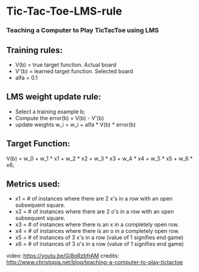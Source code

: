 # Tic-Tac-Toe-LMS-rule

<h3>Teaching a Computer to Play TicTacToe using <bold>LMS</bold></h3>

## Training rules:
* V(b) = true target function. Actual board
* V'(b) = learned target function. Selected board
* alfa = 0.1

## LMS weight update rule:
* Select a training example b;
* Compute the error(b) = V(b) - V'(b)
* update weights w_i = w_i + alfa * V(b) * error(b)

## Target Function: 

V(b) = w_0 + w_1 * x1 + w_2 * x2 + w_3 * x3 + w_4 * x4 + w_5 * x5 + w_6 * x6;


## Metrics used:

* x1 = # of instances where there are 2 x's in a row with an open subsequent square.
* x2 = # of instances where there are 2 o's in a row with an open subsequent square.
* x3 = # of instances where there is an x in a completely open row.
* x4 = # of instances where there is an o in a completely open row.
* x5 = # of instances of 3 x's in a row (value of 1 signifies end game)
* x6 = # of instances of 3 o's in a row (value of 1 signifies end game)


video: https://youtu.be/Gi8qRzbfrAM
credits: http://www.christopia.net/blog/teaching-a-computer-to-play-tictactoe
